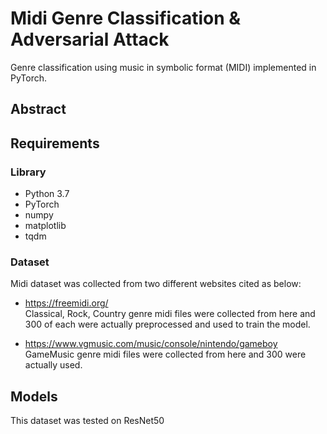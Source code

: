 # Midi Genre Classification & Adversarial Attack
Genre classification using music in symbolic format (MIDI) implemented in PyTorch. 

## Abstract


## Requirements
### Library
* Python 3.7
* PyTorch
* numpy
* matplotlib
* tqdm

### Dataset
Midi dataset was collected from two different websites cited as below:
* https://freemidi.org/   
Classical, Rock, Country genre midi files were collected from here and 300 of each were actually preprocessed and used to train the model.

- https://www.vgmusic.com/music/console/nintendo/gameboy   
GameMusic genre midi files were collected from here and 300 were actually used.

## Models
This dataset was tested on ResNet50


